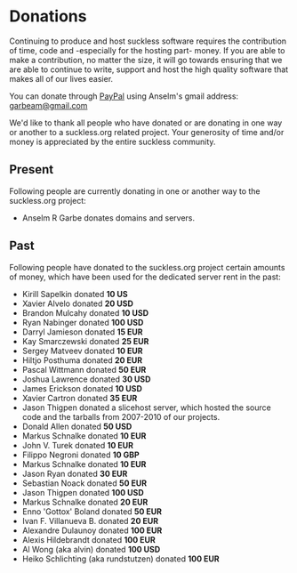Donations
=========
Continuing to produce and host suckless software requires the contribution of
time, code and -especially for the hosting part- money. If you are able to make
a contribution, no matter the size, it will go towards ensuring that we are
able to continue to write, support and host the high quality software that
makes all of our lives easier.

You can donate through [PayPal](https://paypal.com/) using Anselm's gmail address: garbeam@gmail.com

We'd like to thank all people who have donated or are donating in one way or
another to a suckless.org related project. Your generosity of time and/or money
is appreciated by the entire suckless community.

Present
-------
Following people are currently donating in one or another way to the suckless.org project:

* Anselm R Garbe donates domains and servers.

Past
----
Following people have donated to the suckless.org project
certain amounts of money, which have been used for the dedicated server rent
in the past:

* Kirill Sapelkin donated <b>10 US</b>
* Xavier Alvelo donated <b>20 USD</b>
* Brandon Mulcahy donated <b>10 USD</b>
* Ryan Nabinger donated <b>100 USD</b>
* Darryl Jamieson donated <b>15 EUR</b>
* Kay Smarczewski donated <b>25 EUR</b>
* Sergey Matveev donated <b>10 EUR</b>
* Hiltjo Posthuma donated <b>20 EUR</b>
* Pascal Wittmann donated <b>50 EUR</b>
* Joshua Lawrence donated <b>30 USD</b>
* James Erickson donated <b>10 USD</b>
* Xavier Cartron donated <b>35 EUR</b>
* Jason Thigpen donated a slicehost server, which hosted the source code and the tarballs from 2007-2010 of our projects.
* Donald Allen donated <b>50 USD</b>
* Markus Schnalke donated <b>10 EUR</b>
* John V. Turek donated <b>10 EUR</b>
* Filippo Negroni donated <b>10 GBP</b>
* Markus Schnalke donated <b>10 EUR</b>
* Jason Ryan donated <b>30 EUR</b>
* Sebastian Noack donated <b>50 EUR</b>
* Jason Thigpen donated <b>100 USD</b>
* Markus Schnalke donated <b>20 EUR</b>
* Enno 'Gottox' Boland donated <b>50 EUR</b>
* Ivan F. Villanueva B. donated <b>20 EUR</b>
* Alexandre Dulaunoy donated <b>100 EUR</b>
* Alexis Hildebrandt donated <b>100 EUR</b>
* Al Wong (aka alvin) donated <b>100 USD</b>
* Heiko Schlichting (aka rundstutzen) donated <b>100 EUR</b>
